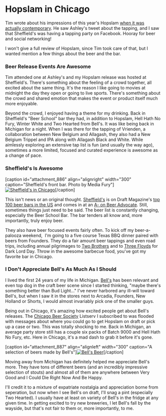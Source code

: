 Hopslam in Chicago
==================

Tim wrote about his impressions of this year's Hopslam [when it was actually contemporary](http://www.yeastboundanddown.com/2011/01/bells-hopslam-release/). He saw Ashley's tweet about the tapping, and I saw that Sheffield's was having a tapping party on Facebook. Hooray for beer and social networking!

I won't give a full review of Hopslam, since Tim took care of that, but I wanted mention a few things about the beer and the bar.

### Beer Release Events Are Awesome

Tim attended one at Ashley's and my Hopslam release was hosted at Sheffield's. There's something about the feeling of a crowd together, all excited about the same thing. It's the reason I like going to movies at midnight the day they open or going to live sports. There's something about the crowd and shared emotion that makes the event or product itself much more enjoyable.

Beyond the crowd, I enjoyed having a theme for my drinking. Back in Sheffield's "Beer School" bar they had, in addition to Hopslam, Hell Hath No Fury, Winter White and Two Hearted from Bell's. It was like being back in Michigan for a night. When I was there for the tapping of Vrienden, a collaboration between New Belgium and Allagash, they also had a New Belgium Trippel and IPA along with Allagash Black and White. While aimlessly exploring an extensive tap list is fun (and usually the way ago), sometimes a more limited, focused and curated experience is awesome as a change of pace.

### Sheffield's Is Awesome

\[caption id="attachment\_886" align="alignright" width="300" caption="Sheffield's front bar. Photo by Media Fury"\][![Sheffield's in Chicago](http://www.yeastboundanddown.com/wp-content/uploads/2011/02/3899319566_06cfce65d2-300x225.jpg "Sheffield's")](http://www.flickr.com/photos/mediafury/3899319566/sizes/m/in/photostream/)\[/caption\]

This isn't news or an original thought. [Sheffield's](http://www.sheffieldschicago.com) is on Draft Magazine's [top 100 beer bars in the US](http://draftmag.com/new/Feature/americas-100-best-beer-bars-2011/#midwest) and comes in at an [A- on Beer Advocate](http://beeradvocate.com/beer/profile/4232/?view=beerfly). Still, sometimes things just need to be said. The beer list is constantly changing, especially the Beer School Bar. The bar tenders all know and, more importantly, truly enjoy beer.

They also have beer focused events fairly often. To kick off my beer-a-palooza weekend,  I'm going to a five course Texas BBQ dinner paired with beers from Founders. They do a fair amount beer tappings and even road trips, including annual pilgrimages to [Two Brothers](http://www.twobrosbrew.com/) and to [Three Floyds](http://www.3floyds.com/) for Dark Lord Day. Throw in the awesome barbecue food, you've got my favorite bar in Chicago.

### I Don't Appreciate Bell's As Much As I Should

I lived the first 24 years of my life in Michigan. [Bell's](http://www.bellsbeer.com/) has been relevant and even top dog in the craft beer scene since I started thinking, "maybe there's something better than Bud Light..." I've never harbored any ill-will toward Bell's, but when I saw it in the stores next to Arcadia, Founders, New Holland or Shorts, I would almost invariably pick one of the smaller guys.

Being out in Chicago, it's amazing how excited people get about Bell's releases. The [Chicago Beer Society](http://www.chibeer.org/) Listserv I subscribed to was flooded with messages about where you could go to get Hopslam on draft or pick up a case or two. This was totally shocking to me. Back in Michigan, an average party store still has a couple six packs of Batch 9000 and Hell Hath No Fury, etc. Here in Chicago, it's a mad dash to grab it before it's gone.

\[caption id="attachment\_887" align="alignleft" width="300" caption="A selection of beers made by Bell's"\][![Bell's Beer](http://www.yeastboundanddown.com/wp-content/uploads/2011/02/bells-300x134.jpg "Bell's Beer")](http://www.yeastboundanddown.com/wp-content/uploads/2011/02/bells.jpg)\[/caption\]

Moving away from Michigan has definitely helped me appreciate Bell's more. They have tons of different beers (and an incredibly impressive selection of stouts) and almost all of them are anywhere between Very Good and I Could Die Right Now And Be Happy.

I'll credit it to a mixture of expatriate nostalgia and appreciation borne from seperation, but now when I see Bell's on draft, I'll snag a pint (especially Two Hearted). I usually have at least on variety of Bell's in the fridge at any given time. In getting excited to try new breweries, I let Bell's fall by the wayside, but that's not fair to them or, more importantly, to me.